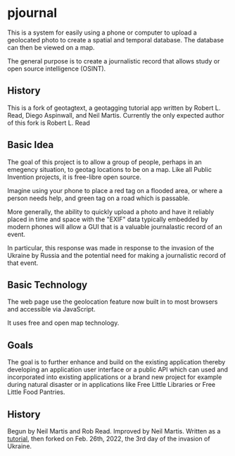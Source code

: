 # pjournal

This is a system for easily using a phone or computer to upload a geolocated photo to create a spatial and temporal database. The database can then be viewed on a map.

The general purpose is to create a journalistic record that allows study or open source intelligence (OSINT).

## History

This is a fork of geotagtext, a geotagging tutorial app written by Robert L. Read, Diego Aspinwall, and Neil Martis.
Currently the only expected author of this fork is Robert L. Read


## Basic Idea

The goal of this project is to allow a group of people, perhaps in an emegency situation, to geotag locations
to be on a map. Like all Public Invention projects, it is free-libre open source.

Imagine using your phone to place a red tag on a flooded area, or where a person needs help, and
green tag on a road which is passable.

More generally, the ability to quickly upload a photo and have it reliably placed in time and space
with the "EXIF" data typically embedded by modern phones will allow a GUI that is a valuable journalastic
record of an event.

In particular, this response was made in response to the invasion of the Ukraine by Russia and
the potential need for making a journalistic record of that event.

## Basic Technology

The web page use the geolocation feature now built in to most browsers and accessible via JavaScript.

It uses free and open map technology.


## Goals

The goal is to further enhance and build on the existing application thereby developing an application user interface or a
public API which can used and incorporated into existing applications or a brand new project for example during natural disaster
or in applications like Free Little Libraries or Free Little Food Pantries.

## History

Begun by Neil Martis and Rob Read. Improved by Neil Martis.
Written as a [tutorial](https://medium.com/nerd-for-tech/geotagtext-a-tutorial-a-free-geotagging-web-application-composed-of-free-tools-b42bcbcca202), then forked on Feb. 26th, 2022, the 3rd day of the invasion of Ukraine.
